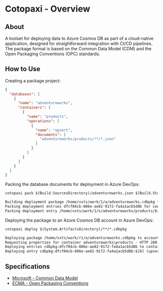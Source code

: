 # Cotopaxi - Overview

<p />

## About

<p />

A toolset for deploying data to Azure Cosmos DB as part of a cloud-native application, designed for straightforward integration with CI/CD pipelines. The package format is based on the Common Data Model (CDM) and the Open Packaging Conventions (OPC) standards.

<p />

## How to Use

<p />

Creating a package project:

<p />

```json
{
  "databases": [
    {
      "name": "adventureworks",
      "containers": [
        {
          "name": "products",
          "operations": [
            {
              "name": "upsert",
              "documents": [
                "adventureworks/products/**/*.json"
              ]
            }
          ]
        }
      ]
    }
  ]
}
```

<p />

Packing the database documents for deployment in Azure DevOps:

<p />

```txt
cotopaxi pack $(Build.SourcesDirectory)/adventureworks.json $(Build.StagingDirectory)/adventureworks.cdbpkg

Building deployment package /home/vsts/work/1/a/adventureworks.cdbpkg for project /home/vsts/work/1/s/adventureworks.json
Packing deployment entries dfcf04cb-886e-ae82-9172-fa4a1acb5d8b for container adventureworks\products (upsert)
Packing deployment entry /home/vsts/work/1/s/adventureworks/products/bikes.json:$[0]
```

<p />

Deploying the package to an Azure Cosmos DB account in Azure DevOps:

<p />

```txt
cotopaxi deploy $(System.ArtifactsDirectory)/**/*.cdbpkg

Deploying package /home/vsts/work/r1/a/adventureworks.cdbpkg to account cosmos-adventureworks
Requesting properties for container adventureworks\products - HTTP 200
Deploying entries cdbpkg:dfcf04cb-886e-ae82-9172-fa4a1acb5d8b to container adventureworks\products (upsert)
Deploying entry cdbpkg:dfcf04cb-886e-ae82-9172-fa4a1acb5d8b:$[0] (upsert) - HTTP 200
```

<p />

## Specifications

<p />

- [Microsoft - Common Data Model](https://learn.microsoft.com/en-us/common-data-model)
- [ECMA - Open Packaging Conventions](https://ecma-international.org/publications-and-standards/standards/ecma-376)
